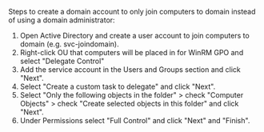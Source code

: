 Steps to create a domain account to only join computers to domain instead of using a domain administrator:

  1. Open Active Directory and create a user account to join computers to domain (e.g. svc-joindomain).
  2. Right-click OU that computers will be placed in for WinRM GPO and select "Delegate Control"
  3. Add the service account in the Users and Groups section and click "Next".
  4. Select "Create a custom task to delegate" and click "Next".
  5. Select "Only the following objects in the folder" > check "Computer Objects" > check "Create selected objects in this folder"
     and click "Next".
  6. Under Permissions select "Full Control" and click "Next" and "Finish".
